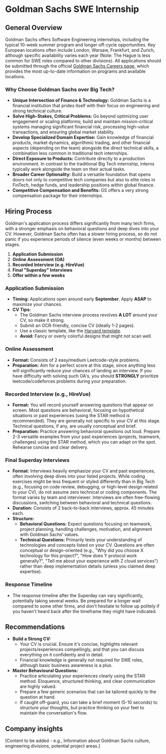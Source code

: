 # Goldman Sachs SWE Internship

## General Overview

Goldman Sachs offers Software Engineering internships, including the typical 10-week summer program and longer off-cycle opportunities. Key European locations often include London, Warsaw, Frankfurt, and Zurich, although specific availability varies each year (Note: The Hague is less common for SWE roles compared to other divisions). All applications should be submitted through the official [Goldman Sachs Careers page](https://www.goldmansachs.com/careers), which provides the most up-to-date information on programs and available locations.

### Why Choose Goldman Sachs over Big Tech?
- **Unique Intersection of Finance & Technology:** Goldman Sachs is a financial institution that prides itself with their focus on engineering and strong technical culture.
- **Solve High-Stakes, Critical Problems:** Go beyond optimizing user engagement or scaling platforms; build and maintain mission-critical systems managing significant financial risk, processing high-value transactions, and ensuring global market stability.
- **Develop Specialized Domain Expertise:** Gain knowledge of financial products, market dynamics, algorithmic trading, and other financial aspects (depending on the team) alongside the direct technical skills, a combination less common in traditional tech internships.
- **Direct Exposure to Products:** Contribute directly to a production environment. In contrast to the traditional Big Tech internship, interns typically work alongside the team on their actual tasks.
- **Broader Career Optionality:** Build a versatile foundation that opens doors not only to competitive tech companies but also to elite roles in FinTech, hedge funds, and leadership positions within global finance.
- **Competitive Compensation and Benefits:** GS offers a very strong compensation package for their internships.

## Hiring Process

Goldman's application process differs significantly from many tech firms, with a stronger emphasis on behavioral questions and deep dives into your CV. However, Goldman Sachs often has a slower hiring process, so do not panic if you experience periods of silence (even weeks or months) between stages.

1.  **Application Submission**
2.  **Online Assessment (OA)**
3.  **Recorded Interview (e.g. HireVue)**
4.  **Final "Superday" Interviews**
5.  **Offer within a few weeks**

### Application Submission
 - **Timing:** Applications open around early **September**. Apply **ASAP** to maximize your chances.
 - **CV Tips:**  
   - The Goldman Sachs interview process revolves **A LOT** around your CV, so make it strong.
   - Submit an OCR-friendly, concise CV (ideally 1-2 pages).  
   - Use a classic template, like the [Harvard template](https://careerservices.fas.harvard.edu/resources/bullet-point-resume-template/).  
   - **Avoid:** Fancy or overly colorful designs that might not scan well.

### Online Assessment
 - **Format:** Consists of 2 easy/medium Leetcode-style problems.
 - **Preparation:** Aim for a perfect score at this stage, since anything less will significantly reduce your chances of landing an interview. If you have difficulty with solving such OA's, you should **STRONGLY** prioritize leetcode/codeforces problems during your preparation. 

### Recorded Interview (e.g., HireVue)
 - **Format:** You will record yourself answering questions that appear on screen. Most questions are behavioral, focusing on hypothetical situations or past experiences (using the STAR method is recommended). They are generally not specific to your CV at this stage. Technical questions, if any, are usually conceptual and brief.
 - **Preparation:** Practice answering behavioral questions out loud. Prepare 2-3 versatile examples from your past experiences (projects, teamwork, challenges) using the STAR method, which you can adapt on the spot. Rehearse concise and clear delivery.

### Final Superday Interviews
- **Format:**  Interviews heavily emphasize your CV and past experiences, often involving deep dives into your listed projects. While coding exercises might be less frequent or styled differently than in Big Tech (e.g., focusing on code review, debugging, or high-level design related to your CV), do not assume zero technical or coding components. The format varies by team and interviewer. Interviews are often free-flowing discussions, switching between behavioral and technical questions.
- **Duration:** Consists of 2 back-to-back interviews, approx. 45 minutes each.  
- **Structure:**
    - **Behavioral Questions:** Expect questions focusing on teamwork, project planning, handling challenges, motivation, and alignment with Goldman Sachs' values.
    - **Technical Questions:** Primarily tests your understanding of technologies and concepts listed on your CV. Questions are often conceptual or design-oriented (e.g., "Why did you choose X technology for this project?", "How does Y protocol work generally?", "Tell me about your experience with Z cloud services") rather than deep implementation details (unless you claimed deep expertise).

### Response Timeline
- The response timeline after the Superday can vary significantly, potentially taking several weeks. Be prepared for a longer wait compared to some other firms, and don't hesitate to follow up politely if you haven't heard back after the timeframe they might have indicated.

## Recommendations

 - **Build a Strong CV:**  
   - Your CV is crucial. Ensure it's concise, highlights relevant projects/experiences compellingly, and that you can discuss everything on it confidently and in detail.
   - Financial knowledge is generally not required for SWE roles, although basic business awareness is a plus.
 - **Master Behavioural Questions:**
   - Practice articulating your experiences clearly using the STAR method. Eloquence, structured thinking, and clear communication are highly valued.
   - Prepare a few generic scenarios that can be tailored quickly to the question at hand.
   - If caught off-guard, you can take a brief moment (5-10 seconds) to structure your thoughts, but practice thinking on your feet to maintain the conversation's flow.

## Company insights

[Content to be added - e.g., Information about Goldman Sachs culture, engineering divisions, potential project areas.]